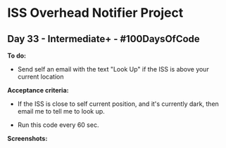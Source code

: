 # ISS Overhead Notifier Project
## Day 33 - Intermediate+ - \#100DaysOfCode

**To do:**
* Send self an email with the text "Look Up" if the ISS is above your current location

**Acceptance criteria:**
* If the ISS is close to self current position, and it's currently dark, then email me to tell me to look up.

* Run this code every 60 sec.

**Screenshots:**

![]()
